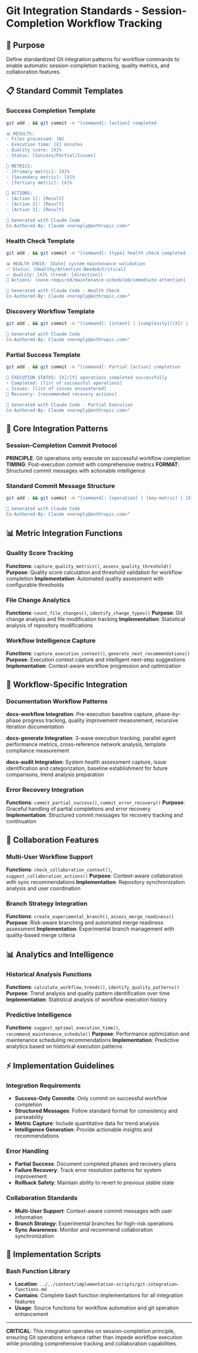 # Git Integration Standards - Session-Completion Workflow Tracking

## 🎯 Purpose
Define standardized Git integration patterns for workflow commands to enable automatic session-completion tracking, quality metrics, and collaboration features.

## 📋 Standard Commit Templates

### Success Completion Template
```bash
git add . && git commit -m "[command]: [action] completed

📊 RESULTS:
- Files processed: [N]
- Execution time: [X] minutes
- Quality score: [X]%
- Status: [Success/Partial/Issues]

🎯 METRICS:
- [Primary metric]: [X]%
- [Secondary metric]: [X]%
- [Tertiary metric]: [X]%

🔧 ACTIONS:
- [Action 1]: [Result]
- [Action 2]: [Result]
- [Action 3]: [Result]

🤖 Generated with Claude Code
Co-Authored-By: Claude <noreply@anthropic.com>"
```

### Health Check Template
```bash
git add . && git commit -m "[command]: [type] health check completed

📊 HEALTH CHECK: [Date] system maintenance validation
✅ Status: [Healthy/Attention-Needed/Critical]
📈 Quality: [X]% (trend: [direction])
🔧 Actions: [none-required/maintenance-scheduled/immediate-attention]

🤖 Generated with Claude Code - Health Check
Co-Authored-By: Claude <noreply@anthropic.com>"
```

### Discovery Workflow Template
```bash
git add . && git commit -m "[command]: [intent] | [complexity]([X]) | [X]min | [outcome]

🤖 Generated with Claude Code
Co-Authored-By: Claude <noreply@anthropic.com>"
```

### Partial Success Template
```bash
git add . && git commit -m "[command]: Partial [action] completion

📝 EXECUTION STATUS: [X]/[Y] operations completed successfully
⚡ Completed: [list of successful operations]
⚠️ Issues: [list of issues encountered]
🔧 Recovery: [recommended recovery actions]

🤖 Generated with Claude Code - Partial Execution
Co-Authored-By: Claude <noreply@anthropic.com>"
```

## 🔧 Core Integration Patterns

### Session-Completion Commit Protocol
**PRINCIPLE**: Git operations only execute on successful workflow completion
**TIMING**: Post-execution commit with comprehensive metrics
**FORMAT**: Structured commit messages with actionable intelligence

### Standard Commit Message Structure
```bash
git add . && git commit -m "[command]: [operation] | [key-metric] | [X]min | [outcome]

🤖 Generated with Claude Code
Co-Authored-By: Claude <noreply@anthropic.com>"
```

## 📊 Metric Integration Functions

### Quality Score Tracking
**Functions**: `capture_quality_metrics()`, `assess_quality_threshold()`
**Purpose**: Quality score calculation and threshold validation for workflow completion
**Implementation**: Automated quality assessment with configurable thresholds

### File Change Analytics  
**Functions**: `count_file_changes()`, `identify_change_types()`
**Purpose**: Git change analysis and file modification tracking
**Implementation**: Statistical analysis of repository modifications

### Workflow Intelligence Capture
**Functions**: `capture_execution_context()`, `generate_next_recommendations()`
**Purpose**: Execution context capture and intelligent next-step suggestions
**Implementation**: Context-aware workflow progression and optimization

## 🔄 Workflow-Specific Integration

### Documentation Workflow Patterns
**docs-workflow Integration**: Pre-execution baseline capture, phase-by-phase progress tracking, quality improvement measurement, recursive iteration documentation

**docs-generate Integration**: 3-wave execution tracking, parallel agent performance metrics, cross-reference network analysis, template compliance measurement

**docs-audit Integration**: System health assessment capture, issue identification and categorization, baseline establishment for future comparisons, trend analysis preparation

### Error Recovery Integration
**Functions**: `commit_partial_success()`, `commit_error_recovery()`
**Purpose**: Graceful handling of partial completions and error recovery
**Implementation**: Structured commit messages for recovery tracking and continuation

## 🎯 Collaboration Features

### Multi-User Workflow Support
**Functions**: `check_collaboration_context()`, `suggest_collaboration_actions()`
**Purpose**: Context-aware collaboration with sync recommendations
**Implementation**: Repository synchronization analysis and user coordination

### Branch Strategy Integration
**Functions**: `create_experimental_branch()`, `assess_merge_readiness()`
**Purpose**: Risk-aware branching and automated merge readiness assessment
**Implementation**: Experimental branch management with quality-based merge criteria

## 📊 Analytics and Intelligence

### Historical Analysis Functions
**Functions**: `calculate_workflow_trends()`, `identify_quality_patterns()`
**Purpose**: Trend analysis and quality pattern identification over time
**Implementation**: Statistical analysis of workflow execution history

### Predictive Intelligence
**Functions**: `suggest_optimal_execution_time()`, `recommend_maintenance_schedule()`
**Purpose**: Performance optimization and maintenance scheduling recommendations
**Implementation**: Predictive analytics based on historical execution patterns

## ⚡ Implementation Guidelines

### Integration Requirements
- **Success-Only Commits**: Only commit on successful workflow completion
- **Structured Messages**: Follow standard format for consistency and parseability
- **Metric Capture**: Include quantitative data for trend analysis
- **Intelligence Generation**: Provide actionable insights and recommendations

### Error Handling
- **Partial Success**: Document completed phases and recovery plans
- **Failure Recovery**: Track error resolution patterns for system improvement
- **Rollback Safety**: Maintain ability to revert to previous stable state

### Collaboration Standards
- **Multi-User Support**: Context-aware commit messages with user information
- **Branch Strategy**: Experimental branches for high-risk operations
- **Sync Awareness**: Monitor and recommend collaboration synchronization

## 🔗 Implementation Scripts

### Bash Function Library
- **Location**: `../../context/implementation-scripts/git-integration-functions.md`
- **Contains**: Complete bash function implementations for all integration features
- **Usage**: Source functions for workflow automation and git operation enhancement

---

**CRITICAL**: This integration operates on session-completion principle, ensuring Git operations enhance rather than impede workflow execution while providing comprehensive tracking and collaboration capabilities.